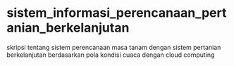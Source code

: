 # sistem_informasi_perencanaan_pertanian_berkelanjutan
skripsi tentang sistem perencanaan masa tanam dengan sistem pertanian berkelanjutan berdasarkan pola kondisi cuaca dengan cloud computing
